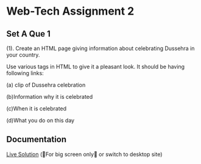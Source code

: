 
# Web-Tech Assignment 2 

## Set A Que 1
(1). Create an HTML page giving information about celebrating Dussehra in your country.

Use various tags in HTML to give it a pleasant look. It should be having following links:

(a) clip of Dussehra celebration

(b)Information why it is celebrated

(c)When it is celebrated

(d)What you do on this day


## Documentation

[Live Solution](https://sandesh-at-git.github.io/WebTech-Assn2-SetA-Que1/)
(📵For big screen only📵 or switch to desktop site)
